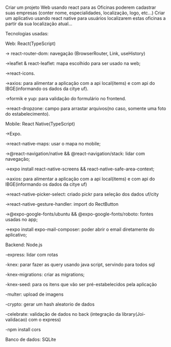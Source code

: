 Criar um projeto Web usando react para as Oficinas poderem cadastrar suas empresas (conter nome, especialidades, localização, logo, etc...)
Criar um aplicativo usando react native para usuários localizarem estas oficinas a partir da sua localização atual...

Tecnologias usadas:

Web: React(TypeScript)

-> react-router-dom: navegação (BrowserRouter, Link, useHistory)

->leaflet & react-leaflet: mapa escolhido para ser usado na web;

->react-icons.

->axios: para alimentar a aplicação com a api local(items) e com api do IBGE(informando os dados da citye  uf).

->formik e yup: para validação do formulário no frontend.

->react-dropzone: campo para arrastar arquivos(no caso, somente uma foto do estabelecimento).


Mobile: React Native(TypeScript)

->Expo.

->react-native-maps: usar o mapa no mobile;

->@react-navigation/native && @react-navigation/stack: lidar com navegação;

->expo install react-native-screens && react-native-safe-area-context;

->axios: para alimentar a aplicação com a api local(items) e com api do IBGE(informando os dados da citye  uf)

->react-native-picker-select: criado pickr para seleção dos dados uf/city

->react-native-gesture-handler: import do RectButton

->@expo-google-fonts/ubuntu && @expo-google-fonts/roboto: fontes usadas no app;

->expo install expo-mail-composer: poder abrir o email diretamente do aplicativo;


Backend: Node.js

-express: lidar com rotas

-knex: parar fazer as query usando java script, servindo para todos sql

-knex-migrations: criar as migrations;

-knex-seed: para os itens que vão ser pré-estabelecidos pela aplicação

-multer: upload de imagens

-crypto: gerar um hash aleatorio de dados

-celebrate: validação de dados no back (integração da library(Joi-validacao) com o express)

-npm install cors

Banco de dados: SQLite



 
